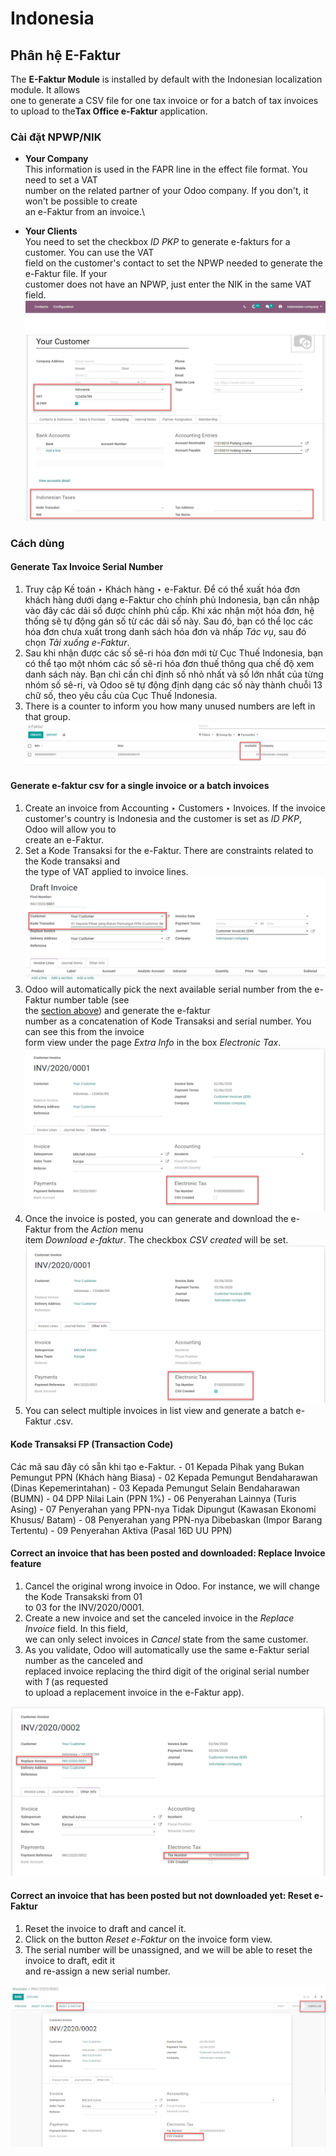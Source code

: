 # Indonesia

## Phân hệ E-Faktur

The **E-Faktur Module** is installed by default with the Indonesian localization module. It allows\
one to generate a CSV file for one tax invoice or for a batch of tax invoices to upload to the**Tax Office e-Faktur** application.

### Cài đặt NPWP/NIK

* **Your Company**\
  This information is used in the FAPR line in the effect file format. You need to set a VAT\
  number on the related partner of your Odoo company. If you don't, it won't be possible to create\
  an e-Faktur from an invoice.\

* **Your Clients**\
  You need to set the checkbox _ID PKP_ to generate e-fakturs for a customer. You can use the VAT\
  field on the customer's contact to set the NPWP needed to generate the e-Faktur file. If your\
  customer does not have an NPWP, just enter the NIK in the same VAT field.\
  ![image](../../../.gitbook/assets/indonesia-partner-nik.png)

### Cách dùng

#### Generate Tax Invoice Serial Number

1. Truy cập Kế toán ‣ Khách hàng ‣ e-Faktur. Để có thể xuất hóa đơn khách hàng dưới dạng e-Faktur cho chính phủ Indonesia, bạn cần nhập vào đây các dải số được chính phủ cấp. Khi xác nhận một hóa đơn, hệ thống sẽ tự động gán số từ các dải số này. Sau đó, bạn có thể lọc các hóa đơn chưa xuất trong danh sách hóa đơn và nhấp _Tác vụ_, sau đó chọn _Tải xuống e-Faktur_.
2. Sau khi nhận được các số sê-ri hóa đơn mới từ Cục Thuế Indonesia, bạn có thể tạo một nhóm các số sê-ri hóa đơn thuế thông qua chế độ xem danh sách này. Bạn chỉ cần chỉ định số nhỏ nhất và số lớn nhất của từng nhóm số sê-ri, và Odoo sẽ tự động định dạng các số này thành chuỗi 13 chữ số, theo yêu cầu của Cục Thuế Indonesia.
3. There is a counter to inform you how many unused numbers are left in that group.![image](../../../.gitbook/assets/indonesia-sn-count.png)

#### Generate e-faktur csv for a single invoice or a batch invoices

1. Create an invoice from Accounting ‣ Customers ‣ Invoices. If the invoice\
   customer's country is Indonesia and the customer is set as _ID PKP_, Odoo will allow you to\
   create an e-Faktur.
2. Set a Kode Transaksi for the e-Faktur. There are constraints related to the Kode transaksi and\
   the type of VAT applied to invoice lines.![image](../../../.gitbook/assets/indonesia-kode-transaksi.png)
3. Odoo will automatically pick the next available serial number from the e-Faktur number table (see\
   the [section above](indonesia.md#localization-indonesia-tax-invoice-sn)) and generate the e-faktur\
   number as a concatenation of Kode Transaksi and serial number. You can see this from the invoice\
   form view under the page _Extra Info_ in the box _Electronic Tax_.![image](../../../.gitbook/assets/indonesia-e-faktur-sn.png)
4. Once the invoice is posted, you can generate and download the e-Faktur from the _Action_ menu\
   item _Download e-faktur_. The checkbox _CSV created_ will be set.![image](../../../.gitbook/assets/indonesia-csv-created.png)
5. You can select multiple invoices in list view and generate a batch e-Faktur .csv.

#### Kode Transaksi FP (Transaction Code)

Các mã sau đây có sẵn khi tạo e-Faktur. - 01 Kepada Pihak yang Bukan Pemungut PPN (Khách hàng Biasa) - 02 Kepada Pemungut Bendaharawan (Dinas Kepemerintahan) - 03 Kepada Pemungut Selain Bendaharawan (BUMN) - 04 DPP Nilai Lain (PPN 1%) - 06 Penyerahan Lainnya (Turis Asing) - 07 Penyerahan yang PPN-nya Tidak Dipungut (Kawasan Ekonomi Khusus/ Batam) - 08 Penyerahan yang PPN-nya Dibebaskan (Impor Barang Tertentu) - 09 Penyerahan Aktiva (Pasal 16D UU PPN)

#### Correct an invoice that has been posted and downloaded: Replace Invoice feature

1. Cancel the original wrong invoice in Odoo. For instance, we will change the Kode Transakski from 01\
   to 03 for the INV/2020/0001.
2. Create a new invoice and set the canceled invoice in the _Replace Invoice_ field. In this field,\
   we can only select invoices in _Cancel_ state from the same customer.
3. As you validate, Odoo will automatically use the same e-Faktur serial number as the canceled and\
   replaced invoice replacing the third digit of the original serial number with _1_ (as requested\
   to upload a replacement invoice in the e-Faktur app).

![image](../../../.gitbook/assets/indonesia-replace-invoice.png)

#### Correct an invoice that has been posted but not downloaded yet: Reset e-Faktur

1. Reset the invoice to draft and cancel it.
2. Click on the button _Reset e-Faktur_ on the invoice form view.
3. The serial number will be unassigned, and we will be able to reset the invoice to draft, edit it\
   and re-assign a new serial number.

![image](../../../.gitbook/assets/indonesia-e-faktur-reset.png)

